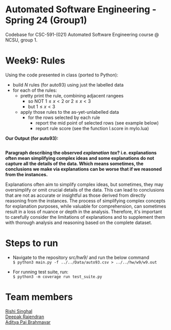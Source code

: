 # Automated Software Engineering - Spring 24 (Group1)
Codebase for CSC-591-(021) Automated Software Engineering course @ NCSU, group 1.

# Week9: Rules

Using the code presented in class (ported to Python):

- build $N$ rules (for auto93) using just the labelled data 
- for each of the rules:
  - pretty print the rule, combining adjacent rangees
      - so NOT $1 \le x < 2$ or $2 \le x < 3$
      - but $1 \le x < 3$  
  - apply those rules to the as-yet-unlabelled data
    - for the rows selected by each rule
      - report the mid point of selected rows (see example below)
      - report rule score (see the function l.score in mylo.lua)

**Our Output (for auto93):**

```

```

**Paragraph describing the observed _explanation tax_? i.e. explanations often mean simplifying complex ideas and some explanations do not capture all the details
of the data. Which means sometimes, the conclusions we make via explanations can be worse that if we reasoned from the instances.**

Explanations often aim to simplify complex ideas, but sometimes, they may oversimplify or omit crucial details of the data. This can lead to conclusions that are not as accurate or insightful as those derived from directly reasoning from the instances. The process of simplifying complex concepts for explanation purposes, while valuable for comprehension, can sometimes result in a loss of nuance or depth in the analysis. Therefore, it's important to carefully consider the limitations of explanations and to supplement them with thorough analysis and reasoning based on the complete dataset.

# Steps to run
* Navigate to the repository src/hw9/ and run the below command <br/>
  `$ python3 main.py -f ../../Data/auto93.csv > ../../hw/w9/w9.out`
  
* For running test suite, run:<br/>
  `$ python3 -m coverage run test_suite.py`

# Team members
[Rishi Singhal](https://www.linkedin.com/in/rishi-singhal1101/)<br/>
[Deepak Rajendran](https://www.linkedin.com/in/deepr41)<br/>
[Aditya Pai Brahmavar](https://www.linkedin.com/in/adityapai16/)<br/>
